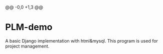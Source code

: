 @@ -0,0 +1,3 @@
# PLM-demo
A basic Django implementation with html&amp;mysql.
This program is used for project management.  